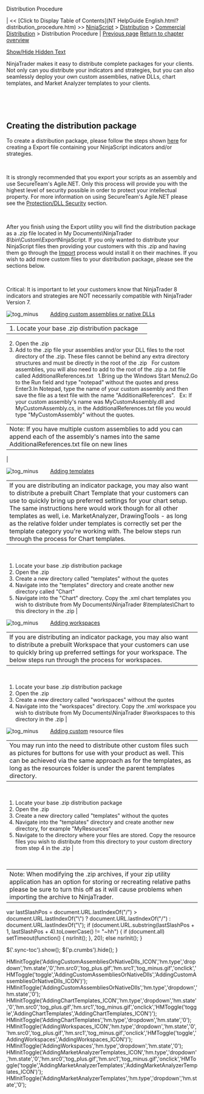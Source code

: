﻿










 


Distribution Procedure







| &lt;&lt; [Click to Display Table of Contents](NT HelpGuide English.html?distribution_procedure.htm) &gt;&gt;
 [NinjaScript](ninjascript.htm) &gt; [Distribution](distribution.htm) &gt; [Commercial Distribution](commercial_distribution.htm) &gt;
Distribution Procedure | [Previous page](best_practices.htm)
[Return to chapter overview](commercial_distribution.htm)



[Show/Hide Hidden Text](javascript:HMToggleExpandAll(!HMAnyToggleOpen()) "Click to open/close expanding sections")









NinjaTrader makes it easy to distribute complete packages for your clients. Not only can you distribute your indicators and strategies, but you can also seamlessly deploy your own custom assemblies, native DLLs, chart templates, and Market Analyzer templates to your clients.


 


 


Creating the distribution package
---------------------------------


To create a distribution package, please follow the steps shown [here](export.htm) for creating a Export file containing your NinjaScript indicators and/or strategies.


 


It is strongly recommended that you export your scripts as an assembly and use SecureTeam's Agile.NET. Only this process will provide you with the highest level of security possible in order to protect your intellectual property. For more information on using SecureTeam's Agile.NET please see the [Protection/DLL Security](export.htm) section.


 


After you finish using the Export utility you will find the distribution package as a .zip file located in My Documents\NinjaTrader 8\bin\Custom\ExportNinjaScript. If you only wanted to distribute your NinjaScript files then providing your customers with this .zip and having them go through the [Import](import.htm) process would install it on their machines. If you wish to add more custom files to your distribution package, please see the sections below.


 


Critical: It is important to let your customers know that NinjaTrader 8 indicators and strategies are NOT necessarily compatible with NinjaTrader Version 7.


![tog_minus](tog_minus.gif)        [Adding custom assemblies or native DLLs](javascript:HMToggle('toggle','AddingCustomAssembliesOrNativeDlls','AddingCustomAssembliesOrNativeDlls_ICON'))




|  |  |
| --- | --- |
| 1. Locate your base .zip distribution package
2. Open the .zip
3. Add to the .zip file your assemblies and/or your DLL files to the root directory of the .zip. These files cannot be behind any extra directory structures and must be directly in the root of the .zip
 
For custom assemblies, you will also need to add to the root of the .zip a .txt file called AdditionalReferences.txt
 
1.Bring up the Windows Start Menu2.Go to the Run field and type "notepad" without the quotes and press Enter3.In Notepad, type the name of your custom assembly and then save the file as a text file with the name "AdditionalReferences".
 
Ex: If your custom assembly's name was MyCustomAssembly.dll and MyCustomAssembly.cs, in the AdditionalReferences.txt file you would type "MyCustomAssembly" without the quotes.
 

|  |
| --- |
| Note: If you have multiple custom assemblies to add you can append each of the assembly's names into the same AdditionalReferences.txt file on new lines |


 |



![tog_minus](tog_minus.gif)        [Adding templates](javascript:HMToggle('toggle','AddingChartTemplates','AddingChartTemplates_ICON'))




|  |
| --- |
| If you are distributing an indicator package, you may also want to distribute a prebuilt Chart Template that your customers can use to quickly bring up preferred settings for your chart setup. The same instructions here would work though for all other templates as well, i.e. MarketAnalyzer, DrawingTools - as long as the relative folder under templates is correctly set per the template category you're working with. The below steps run through the process for Chart templates.
 
1. Locate your base .zip distribution package
2. Open the .zip
3. Create a new directory called "templates" without the quotes
4. Navigate into the "templates" directory and create another new directory called "Chart"
5. Navigate into the "Chart" directory. Copy the .xml chart templates you wish to distribute from My Documents\NinjaTrader 8\templates\Chart to this directory in the .zip |



![tog_minus](tog_minus.gif)        [Adding workspaces](javascript:HMToggle('toggle','AddingWorkspaces','AddingWorkspaces_ICON'))




|  |
| --- |
| If you are distributing an indicator package, you may also want to distribute a prebuilt Workspace that your customers can use to quickly bring up preferred settings for your workspace. The below steps run through the process for workspaces.
 
1. Locate your base .zip distribution package
2. Open the .zip
3. Create a new directory called "workspaces" without the quotes
4. Navigate into the "workspaces" directory. Copy the .xml workspace you wish to distribute from My Documents\NinjaTrader 8\workspaces to this directory in the .zip |



![tog_minus](tog_minus.gif)        [Adding custom](javascript:HMToggle('toggle','AddingMarketAnalyzerTemplates','AddingMarketAnalyzerTemplates_ICON')) resource files




|  |
| --- |
| You may run into the need to distribute other custom files such as pictures for buttons for use with your product as well. This can be achieved via the same approach as for the templates, as long as the resources folder is under the parent templates directory.
 
1. Locate your base .zip distribution package
2. Open the .zip
3. Create a new directory called "templates" without the quotes
4. Navigate into the "templates" directory and create another new directory, for example "MyResources"
5. Navigate to the directory where your files are stored. Copy the resource files you wish to distribute from this directory to your custom directory from step 4 in the .zip |



 




|  |
| --- |
| Note: When modifying the .zip archives, if your zip utility application has an option for storing or recreating relative paths please be sure to turn this off as it will cause problems when importing the archive to NinjaTrader. |






 
 var lastSlashPos = document.URL.lastIndexOf("/") &gt; document.URL.lastIndexOf("\\") ? document.URL.lastIndexOf("/") : document.URL.lastIndexOf("\\");
 if (document.URL.substring(lastSlashPos + 1, lastSlashPos + 4).toLowerCase() != "~hh") {
 if (document.all) setTimeout(function() {
 nsrInit();
 }, 20);
 else nsrInit();
 }
 
 
 $('.sync-toc').show();
 $('p.crumbs').hide();
 }
 
 
 


HMInitToggle('AddingCustomAssembliesOrNativeDlls\_ICON','hm.type','dropdown','hm.state','0','hm.src0','tog\_plus.gif','hm.src1','tog\_minus.gif','onclick','HMToggle(\'toggle\',\'AddingCustomAssembliesOrNativeDlls\',\'AddingCustomAssembliesOrNativeDlls\_ICON\')');
HMInitToggle('AddingCustomAssembliesOrNativeDlls','hm.type','dropdown','hm.state','0');
HMInitToggle('AddingChartTemplates\_ICON','hm.type','dropdown','hm.state','0','hm.src0','tog\_plus.gif','hm.src1','tog\_minus.gif','onclick','HMToggle(\'toggle\',\'AddingChartTemplates\',\'AddingChartTemplates\_ICON\')');
HMInitToggle('AddingChartTemplates','hm.type','dropdown','hm.state','0');
HMInitToggle('AddingWorkspaces\_ICON','hm.type','dropdown','hm.state','0','hm.src0','tog\_plus.gif','hm.src1','tog\_minus.gif','onclick','HMToggle(\'toggle\',\'AddingWorkspaces\',\'AddingWorkspaces\_ICON\')');
HMInitToggle('AddingWorkspaces','hm.type','dropdown','hm.state','0');
HMInitToggle('AddingMarketAnalyzerTemplates\_ICON','hm.type','dropdown','hm.state','0','hm.src0','tog\_plus.gif','hm.src1','tog\_minus.gif','onclick','HMToggle(\'toggle\',\'AddingMarketAnalyzerTemplates\',\'AddingMarketAnalyzerTemplates\_ICON\')');
HMInitToggle('AddingMarketAnalyzerTemplates','hm.type','dropdown','hm.state','0');



